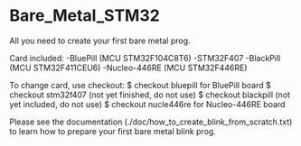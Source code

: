 # Bare_Metal_STM32
All you need to create your first bare metal prog.

Card included:
  -BluePill (MCU STM32F104C8T6)
  -STM32F407
  -BlackPill (MCU STM32F411CEU6)
  -Nucleo-446RE (MCU STM32F446RE)
  
To change card, use checkout:
  $ checkout bluepill   for BluePill board
  $ checkout stm32f407  (not yet finished, do not use)
  $ checkout blackpill  (not yet included, do not use)
  $ checkout nucle446re for Nucleo-446RE board
  
Please see the documentation (./doc/how_to_create_blink_from_scratch.txt) to learn how to prepare your first bare metal blink prog.
